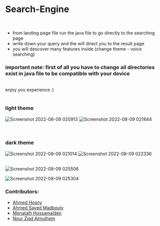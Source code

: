 # Search-Engine
<br/>

- from landing page file run the java file to go directly to the searching page
- write down your query and the will direct you to the result page
- you will descover many features inside (change theme - voice searching)


### important note: first of all you have to change all directories exist in java file to be compatible with your device
<br/>
enjoy you experience :)
<br/><br/>

### light theme
![Screenshot 2022-08-09 020913](https://user-images.githubusercontent.com/76218033/183539992-97c15b5f-e718-4007-aade-230c8b9a5751.jpg)
![Screenshot 2022-08-09 021844](https://user-images.githubusercontent.com/76218033/183539998-efbec573-386f-4b6c-ab69-e9e291be81ab.jpg)
<br/><br/><br/>

### dark theme
![Screenshot 2022-08-09 021014](https://user-images.githubusercontent.com/76218033/183540041-24244a35-ca23-4435-b9cb-3fad333f7842.jpg)
![Screenshot 2022-08-09 022336](https://user-images.githubusercontent.com/76218033/183540045-7aeab05b-7ca2-44af-92cb-a249a6f5d629.jpg)
<br/><br/>


![Screenshot 2022-08-09 025506](https://user-images.githubusercontent.com/76218033/183541330-122b2d21-2d76-41a2-ad99-0fdfdc1f3338.jpg)

![Screenshot 2022-08-09 025304](https://user-images.githubusercontent.com/76218033/183541258-3c6926f8-5181-4355-a9c4-0c69f463d8d3.jpg)
<br/>

### Contributors:
  - [Ahmed Hosny](https://github.com/AhmedHosny2024)
  - [Ahmed Sayed Madbouly](https://github.com/ahmedmadbouly186)
  - [Menatalh Hossamalden](https://www.github.com/MennaTalhHossamAlden)
  - [Nour Ziad Almulhem](https://www.github.com/nouralmulhem) 
